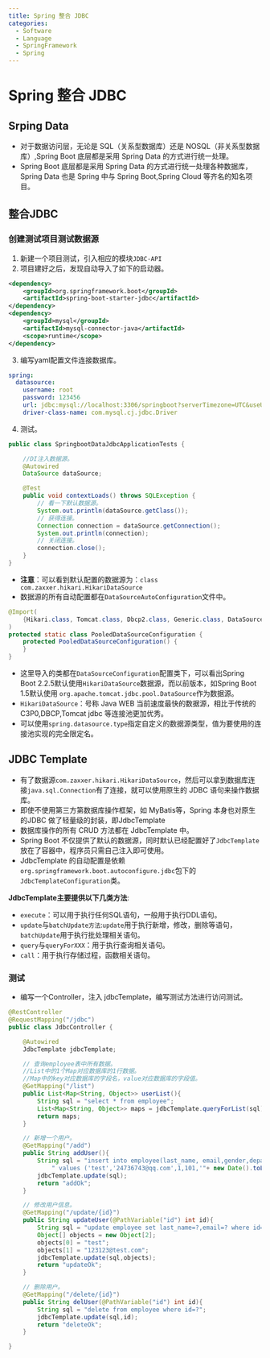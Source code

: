 ```yaml
---
title: Spring 整合 JDBC
categories:
  - Software
  - Language
  - SpringFramework
  - Spring
---
```

# Spring 整合 JDBC

## Srping Data

- 对于数据访问层，无论是 SQL（关系型数据库）还是 NOSQL（非关系型数据库）,Spring Boot 底层都是采用 Spring Data 的方式进行统一处理。
- Spring Boot 底层都是采用 Spring Data 的方式进行统一处理各种数据库，Spring Data 也是 Spring 中与 Spring Boot,Spring Cloud 等齐名的知名项目。

## 整合JDBC

### 创建测试项目测试数据源

1. 新建一个项目测试，引入相应的模块`JDBC-API`
2. 项目建好之后，发现自动导入了如下的启动器。

```xml
<dependency>
    <groupId>org.springframework.boot</groupId>
    <artifactId>spring-boot-starter-jdbc</artifactId>
</dependency>
<dependency>
    <groupId>mysql</groupId>
    <artifactId>mysql-connector-java</artifactId>
    <scope>runtime</scope>
</dependency>
```

3. 编写yaml配置文件连接数据库。

```yaml
spring:
  datasource:
    username: root
    password: 123456
    url: jdbc:mysql://localhost:3306/springboot?serverTimezone=UTC&useUnicode=true&characterEncoding=utf-8
    driver-class-name: com.mysql.cj.jdbc.Driver
```

4. 测试。

```java
public class SpringbootDataJdbcApplicationTests {

    //DI注入数据源。
    @Autowired
    DataSource dataSource;

    @Test
    public void contextLoads() throws SQLException {
        // 看一下默认数据源。
        System.out.println(dataSource.getClass());
        // 获得连接。
        Connection connection = dataSource.getConnection();
        System.out.println(connection);
        // 关闭连接。
        connection.close();
    }
}
```

- **注意**：可以看到默认配置的数据源为：`class com.zaxxer.hikari.HikariDataSource`
- 数据源的所有自动配置都在`DataSourceAutoConfiguration`文件中。

```java
@Import(
    {Hikari.class, Tomcat.class, Dbcp2.class, Generic.class, DataSourceJmxConfiguration.class}
)
protected static class PooledDataSourceConfiguration {
    protected PooledDataSourceConfiguration() {
    }
}
```

- 这里导入的类都在`DataSourceConfiguration`配置类下，可以看出Spring Boot 2.2.5默认使用`HikariDataSource`数据源，而以前版本，如Spring Boot 1.5默认使用 `org.apache.tomcat.jdbc.pool.DataSource`作为数据源。
- `HikariDataSource`：号称 Java WEB 当前速度最快的数据源，相比于传统的 C3P0,DBCP,Tomcat jdbc 等连接池更加优秀。
- 可以使用`spring.datasource.type`指定自定义的数据源类型，值为要使用的连接池实现的完全限定名。

## JDBC Template

- 有了数据源`com.zaxxer.hikari.HikariDataSource`，然后可以拿到数据库连接`java.sql.Connection`有了连接，就可以使用原生的 JDBC 语句来操作数据库。
- 即使不使用第三方第数据库操作框架，如 MyBatis等，Spring 本身也对原生的JDBC 做了轻量级的封装，即JdbcTemplate
- 数据库操作的所有 CRUD 方法都在 JdbcTemplate 中。
- Spring Boot 不仅提供了默认的数据源，同时默认已经配置好了`JdbcTemplate`放在了容器中，程序员只需自己注入即可使用。
- JdbcTemplate 的自动配置是依赖`org.springframework.boot.autoconfigure.jdbc`包下的`JdbcTemplateConfiguration`类。

**JdbcTemplate主要提供以下几类方法**:

- `execute`：可以用于执行任何SQL语句，一般用于执行DDL语句。
- `update`与`batchUpdate方法`:`update`用于执行新增，修改，删除等语句，`batchUpdate`用于执行批处理相关语句。
- `query`与`queryForXXX`：用于执行查询相关语句。
- `call`：用于执行存储过程，函数相关语句。

### 测试

- 编写一个Controller，注入 jdbcTemplate，编写测试方法进行访问测试。

```java
@RestController
@RequestMapping("/jdbc")
public class JdbcController {

    @Autowired
    JdbcTemplate jdbcTemplate;

    // 查询employee表中所有数据。
    //List中的1个Map对应数据库的1行数据。
    //Map中的key对应数据库的字段名，value对应数据库的字段值。
    @GetMapping("/list")
    public List<Map<String, Object>> userList(){
        String sql = "select * from employee";
        List<Map<String, Object>> maps = jdbcTemplate.queryForList(sql);
        return maps;
    }

    // 新增一个用户。
    @GetMapping("/add")
    public String addUser(){
        String sql = "insert into employee(last_name, email,gender,department,birth)" +
            " values ('test','24736743@qq.com',1,101,'"+ new Date().toLocaleString() +"')";
        jdbcTemplate.update(sql);
        return "addOk";
    }

    // 修改用户信息。
    @GetMapping("/update/{id}")
    public String updateUser(@PathVariable("id") int id){
        String sql = "update employee set last_name=?,email=? where id="+id;
        Object[] objects = new Object[2];
        objects[0] = "test";
        objects[1] = "123123@test.com";
        jdbcTemplate.update(sql,objects);
        return "updateOk";
    }

    // 删除用户。
    @GetMapping("/delete/{id}")
    public String delUser(@PathVariable("id") int id){
        String sql = "delete from employee where id=?";
        jdbcTemplate.update(sql,id);
        return "deleteOk";
    }

}
```